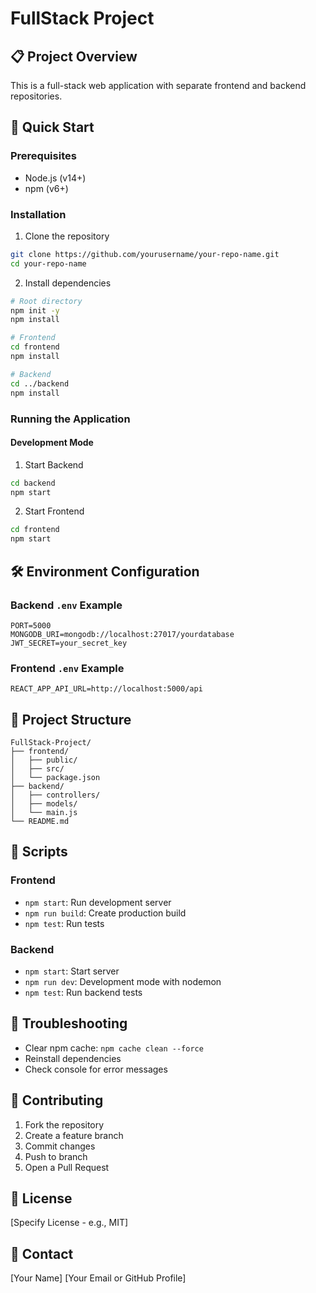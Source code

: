 # FullStack Project

## 📋 Project Overview

This is a full-stack web application with separate frontend and backend repositories.

## 🚀 Quick Start

### Prerequisites
- Node.js (v14+)
- npm (v6+)

### Installation

1. Clone the repository
```bash
git clone https://github.com/yourusername/your-repo-name.git
cd your-repo-name
```

2. Install dependencies
```bash
# Root directory
npm init -y
npm install

# Frontend
cd frontend
npm install

# Backend
cd ../backend
npm install
```

### Running the Application

#### Development Mode
1. Start Backend
```bash
cd backend
npm start
```

2. Start Frontend
```bash
cd frontend
npm start
```

## 🛠 Environment Configuration

### Backend `.env` Example
```
PORT=5000
MONGODB_URI=mongodb://localhost:27017/yourdatabase
JWT_SECRET=your_secret_key
```

### Frontend `.env` Example
```
REACT_APP_API_URL=http://localhost:5000/api
```

## 📂 Project Structure
```
FullStack-Project/
├── frontend/
│   ├── public/
│   ├── src/
│   └── package.json
├── backend/
│   ├── controllers/
│   ├── models/
│   └── main.js
└── README.md
```

## 🔧 Scripts

### Frontend
- `npm start`: Run development server
- `npm run build`: Create production build
- `npm test`: Run tests

### Backend
- `npm start`: Start server
- `npm run dev`: Development mode with nodemon
- `npm test`: Run backend tests

## 🐛 Troubleshooting

- Clear npm cache: `npm cache clean --force`
- Reinstall dependencies
- Check console for error messages

## 🤝 Contributing

1. Fork the repository
2. Create a feature branch
3. Commit changes
4. Push to branch
5. Open a Pull Request

## 📄 License

[Specify License - e.g., MIT]

## 📧 Contact

[Your Name]
[Your Email or GitHub Profile]
```

